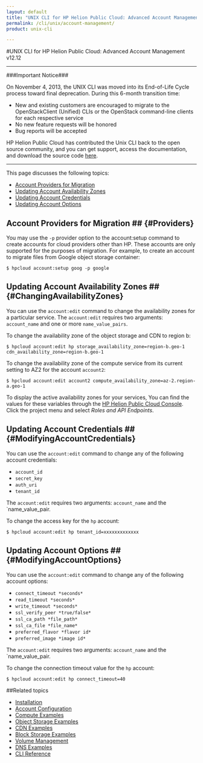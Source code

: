 ```yaml
---
layout: default
title: "UNIX CLI for HP Helion Public Cloud: Advanced Account Management"
permalink: /cli/unix/account-management/
product: unix-cli

---
```

<!--PUBLISHED-->
#UNIX CLI for HP Helion Public Cloud: Advanced Account Management v12.12

___________________

###Important Notice###

On November 4, 2013, the UNIX CLI was moved into its End-of-Life Cycle process toward final deprecation. During this 6-month transition time:

* New and existing customers are encouraged to migrate to the OpenStackClient (Unified) CLIs or the OpenStack command-line clients for each respective service
* No new feature requests will be honored
* Bug reports will be accepted

HP Helion Public Cloud has contributed the Unix CLI back to the open source community, and you can get support, access the documentation, and download the source code [here](https://github.com/hpcloud/unix_cli).

_________________________________________

This page discusses the following topics:

* [Account Providers for Migration](#Providers)
* [Updating Account Availability Zones](#ChangingAvailabilityZones)
* [Updating Account Credentials](#ModifyingAccountCredentials)
* [Updating Account Options](#ModifyingAccountOptions)

## Account Providers for Migration ## {#Providers}

You may use the `-p` provider option to the account:setup command to create accounts for cloud providers other than HP.  These accounts are only supported for the purposes of migration.  For example, to create an account to migrate files from Google object storage container:

    $ hpcloud account:setup goog -p google

## Updating Account Availability Zones ## {#ChangingAvailabilityZones}

You can use the `account:edit` command to change the availability zones for a particular service.  The `account:edit` requires two arguments: `account_name` and one or more `name_value_pairs`.

To change the availability zone of the object storage and CDN to region b:

    $ hpcloud account:edit hp storage_availability_zone=region-b.geo-1 cdn_availability_zone=region-b.geo-1

To change the availability zone of the compute service from its current setting to AZ2 for the account `account2`:

    $ hpcloud account:edit account2 compute_availability_zone=az-2.region-a.geo-1

To display the active availability zones for your services, You can find the values for these variables through the [HP Helion Public Cloud Console](https://horizon.hpcloud.com). Click the project menu and select *Roles and API Endpoints*.  

## Updating Account Credentials ## {#ModifyingAccountCredentials}

You can use the `account:edit` command to change any of the following account credentials:

* `account_id` 
* `secret_key`
* `auth_uri`
* `tenant_id`

The `account:edit` requires two arguments: `account_name` and the `name_value_pair.

To change the access key for the `hp` account:

    $ hpcloud account:edit hp tenant_id=xxxxxxxxxxxxx     

## Updating Account Options ## {#ModifyingAccountOptions}

You can use the `account:edit` command to change any of the following account options:

* `connect_timeout *seconds*`
* `read_timeout *seconds*`
* `write_timeout *seconds*`
* `ssl_verify_peer *true/false*`
* `ssl_ca_path *file_path*` 
* `ssl_ca_file *file_name*` 
* `preferred_flavor *flavor id* `
* `preferred_image *image id*`

The `account:edit` requires two arguments: `account_name` and the `name_value_pair.

To change the connection timeout value for the `hp` account:

    $ hpcloud account:edit hp connect_timeout=40


##Related topics

* [Installation](/cli/unix/install)
* [Account Configuration](/cli/unix/configuration)
* [Compute Examples](/cli/unix/compute)
* [Object Storage Examples](/cli/unix/object-storage)
* [CDN Examples](/cli/unix/cdn)
* [Block Storage Examples](/cli/unix/block-storage)
* [Volume Management](/block-storage/volume)
* [DNS Examples](/cli/unix/dns)
* [CLI Reference](/cli/unix/reference)

